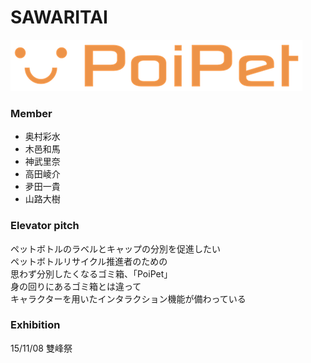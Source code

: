 # SAWARITAI
![poipet_logo](https://github.com/enpitut/SAWARITAI/blob/master/LP/img/poipet_logo.png)

### Member
- 奥村彩水
- 木邑和馬
- 神武里奈
- 高田崚介
- 夛田一貴
- 山路大樹

### Elevator pitch
ペットボトルのラベルとキャップの分別を促進したい   
ペットボトルリサイクル推進者のための   
思わず分別したくなるゴミ箱、「PoiPet」   
身の回りにあるゴミ箱とは違って   
キャラクターを用いたインタラクション機能が備わっている  

### Exhibition
15/11/08 雙峰祭 

